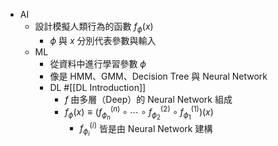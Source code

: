 - AI
	- 設計模擬人類行為的函數 $f_{\phi}(x)$
		- $\phi$ 與 $x$ 分別代表參數與輸入
	- ML
		- 從資料中進行學習參數 $\phi$
		- 像是 HMM、GMM、Decision Tree 與 Neural Network
		- DL #[[DL Introduction]]
			- $f$ 由多層（Deep）的 Neural Network 組成
			- $f_{\phi}(x)\equiv (f^{(n)}_{\phi_n}\circ\cdots\circ f^{(2)}_{\phi_2}\circ f^{(1)}_{\phi_1})(x)$
				- $f^{(i)}_{\phi_i}$ 皆是由 Neural Network 建構